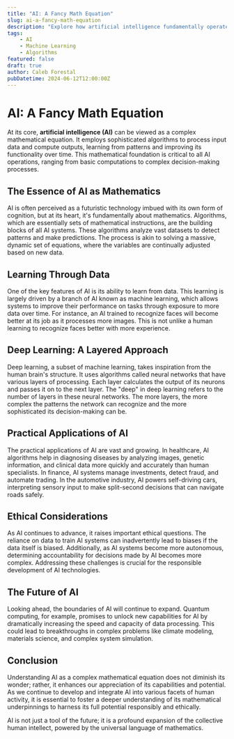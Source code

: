 ```yaml
---
title: "AI: A Fancy Math Equation"
slug: ai-a-fancy-math-equation
description: "Explore how artificial intelligence fundamentally operates as a complex mathematical equation, using algorithms to transform input data into insightful outputs, continuously learning and evolving."
tags: 
    - AI
    - Machine Learning
    - Algorithms
featured: false
draft: true
author: Caleb Forestal
pubDatetime: 2024-06-12T12:00:00Z
---
```


# AI: A Fancy Math Equation

At its core, **artificial intelligence (AI)** can be viewed as a complex mathematical equation. It employs sophisticated algorithms to process input data and compute outputs, learning from patterns and improving its functionality over time. This mathematical foundation is critical to all AI operations, ranging from basic computations to complex decision-making processes.

## The Essence of AI as Mathematics

AI is often perceived as a futuristic technology imbued with its own form of cognition, but at its heart, it's fundamentally about mathematics. Algorithms, which are essentially sets of mathematical instructions, are the building blocks of all AI systems. These algorithms analyze vast datasets to detect patterns and make predictions. The process is akin to solving a massive, dynamic set of equations, where the variables are continually adjusted based on new data.

## Learning Through Data

One of the key features of AI is its ability to learn from data. This learning is largely driven by a branch of AI known as machine learning, which allows systems to improve their performance on tasks through exposure to more data over time. For instance, an AI trained to recognize faces will become better at its job as it processes more images. This is not unlike a human learning to recognize faces better with more experience.

## Deep Learning: A Layered Approach

Deep learning, a subset of machine learning, takes inspiration from the human brain's structure. It uses algorithms called neural networks that have various layers of processing. Each layer calculates the output of its neurons and passes it on to the next layer. The "deep" in deep learning refers to the number of layers in these neural networks. The more layers, the more complex the patterns the network can recognize and the more sophisticated its decision-making can be.

## Practical Applications of AI

The practical applications of AI are vast and growing. In healthcare, AI algorithms help in diagnosing diseases by analyzing images, genetic information, and clinical data more quickly and accurately than human specialists. In finance, AI systems manage investments, detect fraud, and automate trading. In the automotive industry, AI powers self-driving cars, interpreting sensory input to make split-second decisions that can navigate roads safely.

## Ethical Considerations

As AI continues to advance, it raises important ethical questions. The reliance on data to train AI systems can inadvertently lead to biases if the data itself is biased. Additionally, as AI systems become more autonomous, determining accountability for decisions made by AI becomes more complex. Addressing these challenges is crucial for the responsible development of AI technologies.

## The Future of AI

Looking ahead, the boundaries of AI will continue to expand. Quantum computing, for example, promises to unlock new capabilities for AI by dramatically increasing the speed and capacity of data processing. This could lead to breakthroughs in complex problems like climate modeling, materials science, and complex system simulation.

## Conclusion

Understanding AI as a complex mathematical equation does not diminish its wonder; rather, it enhances our appreciation of its capabilities and potential. As we continue to develop and integrate AI into various facets of human activity, it is essential to foster a deeper understanding of its mathematical underpinnings to harness its full potential responsibly and ethically.

AI is not just a tool of the future; it is a profound expansion of the collective human intellect, powered by the universal language of mathematics.
